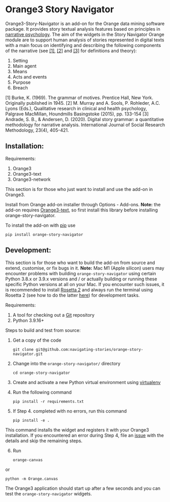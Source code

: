 Orange3 Story Navigator
=======================

Orange3-Story-Navigator is an add-on for the Orange data mining software package. It
provides story textual analysis features based on principles in [narrative psychology](https://web.lemoyne.edu/~hevern/narpsych/nr-basic.html). The aim of the widgets in the Story Navigator Orange module are to support human analysis of stories represented in digital texts with a main focus on identifying and describing the following components of the narrative (see [[1]](http://www.communicationcache.com/uploads/1/0/8/8/10887248/kenneth_burke_-_a_grammar_of_motives_1945.pdf), [[2]](https://www.semanticscholar.org/paper/Qualitative-Research-in-Clinical-and-Health-Murray-Sools/8db3916fcd1593086f0a62d78d15eacc2d3236e6) and [[3]](https://www.tandfonline.com/doi/abs/10.1080/13645579.2020.1723205?journalCode=tsrm20) for definitions and theory):

1. Setting
2. Main agent
3. Means
4. Acts and events
5. Purpose
6. Breach

[1] Burke, K. (1969). The grammar of motives. Prentice Hall, New York. Originally published in 1945.
[2] M. Murray and A. Sools, P. Rohleder, A.C. Lyons (Eds.), Qualitative research in clinical and health psychology, Palgrave MacMillan, Houndmills Basingstoke (2015), pp. 133-154
[3] Andrade, S. B., & Andersen, D. (2020). Digital story grammar: a quantitative methodology for narrative analysis. International Journal of Social Research Methodology, 23(4), 405-421.

Installation:
-------------

Requirements:

1. Orange3
2. Orange3-text
3. Orange3-network

This section is for those who just want to install and use the add-on in Orange3.

Install from Orange add-on installer through Options - Add-ons. **Note:** the add-on requires [Orange3-text](https://github.com/biolab/orange3-text), so first install this library before installing orange-story-navigator.

To install the add-on with [pip](https://pypi.org/project/pip/) use

    pip install orange-story-navigator

Development:
------------

This section is for those who want to build the add-on from source and extend, customise, or fix bugs in it.
**Note:** Mac M1 (Apple silicon) users may encounter problems with building ``orange-story-navigator`` using certain Python 3.8.x or 3.9.x versions and / or actually building or running these specific Python versions at all on your Mac. If you encounter such issues, it is recommended to install [Rosetta 2](https://osxdaily.com/2020/12/04/how-install-rosetta-2-apple-silicon-mac/) and always run the terminal using Rosetta 2 (see how to do the latter [here](https://www.courier.com/blog/tips-and-tricks-to-setup-your-apple-m1-for-development/)) for development tasks.

Requirements:

1. A tool for checking out a [Git](https://git-scm.com/) repository
2. Python 3.9.16+

Steps to build and test from source:

1. Get a copy of the code
    
    ```git clone git@github.com:navigating-stories/orange-story-navigator.git```

2. Change into the ```orange-story-navigator/``` directory
    
    ```cd orange-story-navigator```

3. Create and activate a new Python virtual environment using [virtualenv](https://packaging.python.org/en/latest/guides/installing-using-pip-and-virtual-environments/)

4. Run the following command

    ```pip install -r requirements.txt```

5. If Step 4. completed with no errors, run this command

    ```pip install -e .```

This command installs the widget and registers it with your Orange3 installation. If you encountered an error during Step 4, file an [issue](https://github.com/navigating-stories/orange-story-navigator/issues) with the details and skip the remaining steps.

6. Run 

    ```orange-canvas```

or

```python -m Orange.canvas```

The Orange3 application should start up after a few seconds and you can test the ```orange-story-navigator``` widgets.
